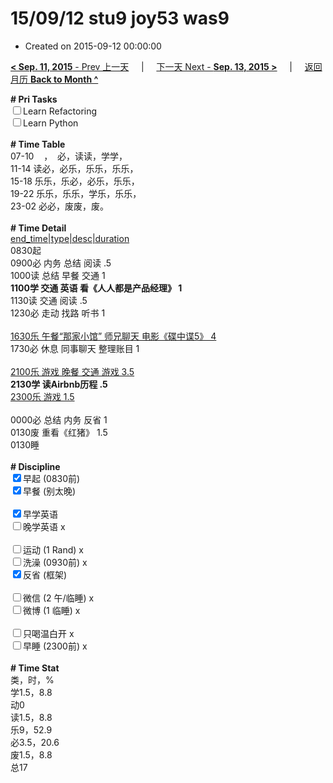 # 15/09/12 stu9 joy53 was9

- Created on 2015-09-12 00:00:00

[**< Sep. 11, 2015** - Prev 上一天](/lifelogs/2015/09/d11.md) &nbsp; &nbsp; | &nbsp; &nbsp; [下一天 Next - **Sep. 13, 2015 >**](/lifelogs/2015/09/d13.md) &nbsp; &nbsp; |  &nbsp; &nbsp; [返回月历 **Back to Month ^**](/lifelogs/2015/09/index.md)
<br/><div><strong># Pri Tasks</strong></div><div><input type="checkbox"/>Learn Refactoring</div><div><input type="checkbox"/>Learn Python</div><div><br/></div><div><b># Time Table</b></div><div>07-10    ，  必，读读，学学，</div><div>11-14 读必，必乐，乐乐，乐乐，</div><div>15-18 乐乐，乐必，必乐，乐乐，</div><div>19-22 乐乐，乐乐，学乐，乐乐，</div><div>23-02 必必，废废，废。</div><div><br/></div><div><b># Time Detail</b></div><div><u>end_time|type|desc|duration</u></div><div>0830起</div><div>0900必 内务 总结 阅读 .5</div><div>1000读 总结 早餐 交通 1</div><div><b>1100学 交通 英语 看《人人都是产品经理》 1</b></div><div>1130读 交通 阅读 .5</div><div>1230必 走动 找路 听书 1</div><div><b><br/></b></div><div><u>1630乐 午餐“那家小馆” 师兄聊天 电影《碟中谍5》 4</u></div><div>1730必 休息 同事聊天 整理账目 1</div><div><u><br/></u></div><div><u>2100乐 游戏 晚餐 交通 游戏 3.5</u></div><div><b>2130学 读Airbnb历程 .5</b></div><div><u>2300乐 游戏 1.5</u></div><div><br/></div><div>0000必 总结 内务 反省 1</div><div>0130废 重看《红猪》 1.5</div><div>0130睡</div><div><br/></div><div><b># Discipline</b></div><div><input checked="true" type="checkbox"/>早起 (0830前) </div><div><input checked="true" type="checkbox"/>早餐 (别太晚) </div><div><br/></div><div><input checked="true" type="checkbox"/>早学英语 </div><div><input type="checkbox"/>晚学英语 x</div><div><br/></div><div><input type="checkbox"/>运动 (1 Rand) x</div><div><input type="checkbox"/>洗澡 (0930前) x</div><div><input checked="true" type="checkbox"/>反省 (框架) </div><div><br/></div><div><input type="checkbox"/>微信 (2 午/临睡) x</div><div><input type="checkbox"/>微博 (1 临睡) x</div><div><br/></div><div><input type="checkbox"/>只喝温白开 x</div><div><input type="checkbox"/>早睡 (2300前) x</div><div><br/></div><div><b># Time Stat</b></div><div>类，时，%<br clear="none"/>学1.5，8.8<br clear="none"/>动0<br clear="none"/>读1.5，8.8<br clear="none"/>乐9，52.9<br clear="none"/>必3.5，20.6<br clear="none"/>废1.5，8.8</div><div>总17</div>

